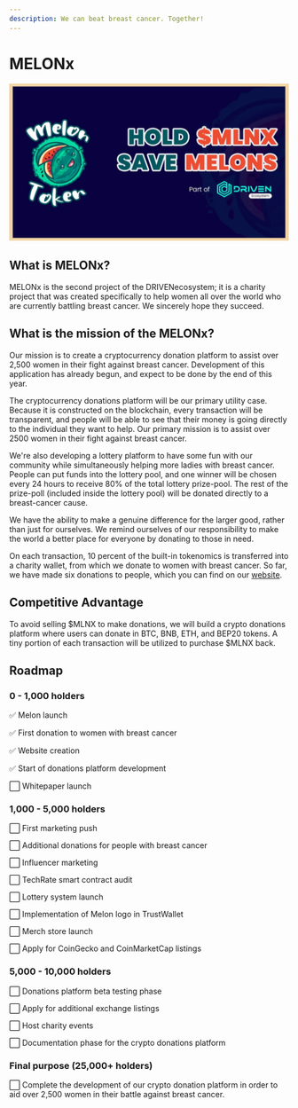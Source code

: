 ```yaml
---
description: We can beat breast cancer. Together!
---
```


# MELONx

![](../.gitbook/assets/photo_2021-08-17_18-43-12.jpg)

## What is MELONx?

MELONx is the second project of the DRIVENecosystem; it is a charity project that was created specifically to help women all over the world who are currently battling breast cancer. We sincerely hope they succeed. 

## What is the mission of the MELONx?

Our mission is to create a cryptocurrency donation platform to assist over 2,500 women in their fight against breast cancer. Development of this application has already begun, and expect to be done by the end of this year. 

The cryptocurrency donations platform will be our primary utility case. Because it is constructed on the blockchain, every transaction will be transparent, and people will be able to see that their money is going directly to the individual they want to help. Our primary mission is to assist over 2500 women in their fight against breast cancer.

We're also developing a lottery platform to have some fun with our community while simultaneously helping more ladies with breast cancer. People can put funds into the lottery pool, and one winner will be chosen every 24 hours to receive 80% of the total lottery prize-pool. The rest of the prize-poll \(included inside the lottery pool\) will be donated directly to a breast-cancer cause.

We have the ability to make a genuine difference for the larger good, rather than just for ourselves. We remind ourselves of our responsibility to make the world a better place for everyone by donating to those in need.

On each transaction, 10 percent of the built-in tokenomics is transferred into a charity wallet, from which we donate to women with breast cancer. So far, we have made six donations to people, which you can find on our [website](https://melontokenbsc.com/).

## Competitive Advantage

To avoid selling $MLNX to make donations, we will build a crypto donations platform where users can donate in BTC, BNB, ETH, and BEP20 tokens. A tiny portion of each transaction will be utilized to purchase $MLNX back.

## Roadmap

### **0 - 1,000 holders**

✅ Melon launch

✅ First donation to women with breast cancer

✅ Website creation

✅ Start of donations platform development

⬜ Whitepaper launch

### 1,000 - 5,000 holders

⬜ First marketing push

⬜ Additional donations for people with breast cancer

⬜ Influencer marketing

⬜ TechRate smart contract audit

⬜ Lottery system launch

⬜ Implementation of Melon logo in TrustWallet

⬜ Merch store launch

⬜ Apply for CoinGecko and CoinMarketCap listings

### 5,000 - 10,000 holders

⬜ Donations platform beta testing phase

⬜ Apply for additional exchange listings

⬜ Host charity events

⬜ Documentation phase for the crypto donations platform

### **Final purpose \(25,000+ holders\)**

⬜ Complete the development of our crypto donation platform in order to aid over 2,500 women in their battle against breast cancer. 

